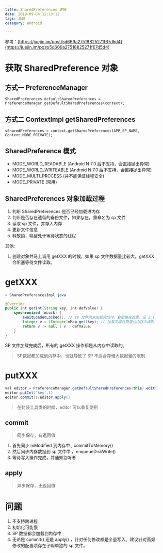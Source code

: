 ```yaml
---
title: SharedPreferences 详解
date: 2019-09-04 12:18:12
tags: 源码
category: android

---
```



参考：[https://juejin.im/post/5d669a27518825271f67d5d4](https://juejin.im/post/5d669a27518825271f67d5d4)


# 获取 SharedPreference 对象

## 方式一 PreferenceManager

```
SharedPreferences defaultSharedPreferences = PreferenceManager.getDefaultSharedPreferences(context);
```

## 方式二 ContextImpl getSharedPreferences

```
sSharedPreferences = context.getSharedPreferences(APP_SP_NAME, Context.MODE_PRIVATE);
```

## SharedPreference 模式

- MODE_WORLD_READABLE (Android N 7.0 后不支持，会直接抛出异常)
- MODE_WORLD_WRITEABLE (Android N 7.0 后不支持，会直接抛出异常)
- MODE_MULTI_PROCESS (并不能保证线程安全)
- MODE_PRIVATE (常用)

## SharedPreferences 对象加载过程

1. 判断 SharedPreferences 是否已经加载进内存
2. 判断是否存在遗留的备份文件，如果存在，重命名为 sp 文件
3. 读取 sp 文件，并存入内存
4. 更新文件信息
5. 释放锁，唤醒处于等待状态的线程


其他:

1. 创建对象并马上调用 getXXX 的时候，如果 sp 文件数据量比较大，getXXX 会阻塞等待文件读取。

# getXXX

```java
> SharedPreferencesImpl.java

@Override
public int getInt(String key, int defValue) {
    synchronized (mLock) {
        awaitLoadedLocked(); // sp 文件尚未加载完成时，会阻塞在这里，见 2.1
        Integer v = (Integer)mMap.get(key); // 加载完成后直接从内存中读取
        return v != null ? v : defValue;
    }
}
```

SP 文件加载完成后，所有的 getXXX 操作都是从内存中读取的。

>SP数据都加载到内存中，也就导致了 SP 不适合存储大数据量的限制

# putXXX

```java
val editor = PreferenceManager.getDefaultSharedPreferences(this).edit()
editor.putInt("key",1)
editor.commit()/editor.apply()
```

> 在封装工具类的时候，editor 可以重复使用

## commit

>同步保存，有返回值

1. 首先同步 mModified 到内存中 , commitToMemory()
2. 然后同步内存数据到 sp 文件中 ，enqueueDiskWrite()
3. 等待写入操作完成，并通知监听者

## apply

>异步保存，无返回值

# 问题

1. 不支持跨进程
2. 初始化可能慢
3. SP 数据都会加载到内存中
4. 无论是 commit() 还是 apply() ，针对任何修改都是全量写入。建议针对高频修改的配置项存在子啊单独的 sp 文件。


